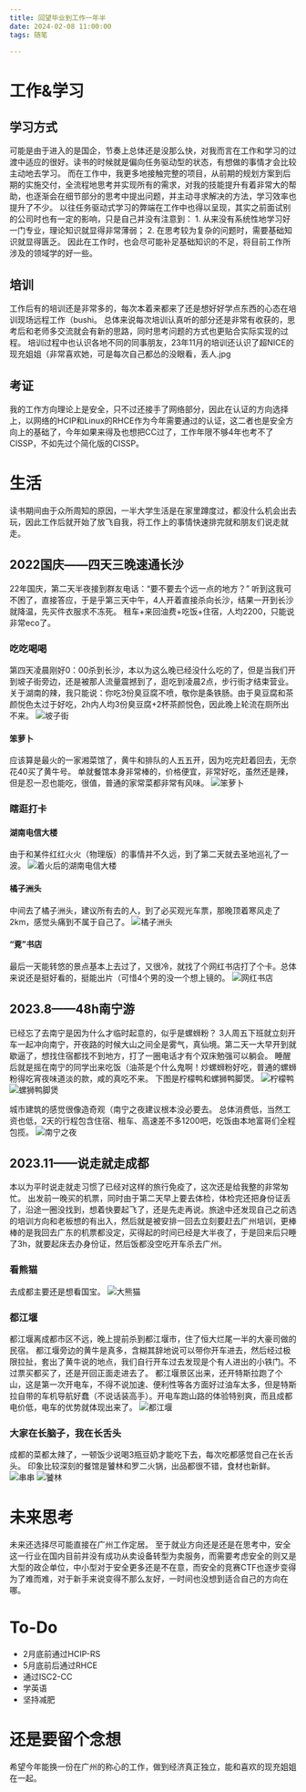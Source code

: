 ```yaml
---
title: 回望毕业到工作一年半
date: 2024-02-08 11:00:00
tags: 随笔

---
```

# 工作&学习
## 学习方式
可能是由于进入的是国企，节奏上总体还是没那么快，对我而言在工作和学习的过渡中适应的很好。读书的时候就是偏向任务驱动型的状态，有想做的事情才会比较主动地去学习。
而在工作中，我更多地接触完整的项目，从前期的规划方案到后期的实施交付，全流程地思考并实现所有的需求，对我的技能提升有着非常大的帮助，也逐渐会在细节部分的思考中提出问题，并主动寻求解决的方法，学习效率也提升了不少。
以往任务驱动式学习的弊端在工作中也得以呈现，其实之前面试别的公司时也有一定的影响，只是自己并没有注意到：
    1. 从来没有系统性地学习好一门专业，理论知识就显得非常薄弱；
    2. 在思考较为复杂的问题时，需要基础知识就显得匮乏。
因此在工作时，也会尽可能补足基础知识的不足，将目前工作所涉及的领域学的好一些。


## 培训
工作后有的培训还是非常多的，每次本着来都来了还是想好好学点东西的心态在培训现场远程工作（bushi。
总体来说每次培训认真听的部分还是非常有收获的，思考后和老师多交流就会有新的思路，同时思考问题的方式也更贴合实际实现的过程。
培训过程中也认识各地不同的同事朋友，23年11月的培训还认识了超NICE的现充姐姐（非常喜欢她，可是每次自己都怂的没眼看，丢人.jpg

## 考证
我的工作方向理论上是安全，只不过还接手了网络部分，因此在认证的方向选择上，以网络的HCIP和Linux的RHCE作为今年需要通过的认证，这二者也是安全方向上的基础了，今年如果来得及也想把CC过了，工作年限不够4年也考不了CISSP，不如先过个简化版的CISSP。


# 生活
读书期间由于众所周知的原因，一半大学生活是在家里蹲度过，都没什么机会出去玩，因此工作后就开始了放飞自我，将工作上的事情快速排完就和朋友们说走就走。

## 2022国庆——四天三晚速通长沙
22年国庆，第二天半夜接到群友电话：“要不要去个远一点的地方？”
听到这我可不困了，直接答应，于是乎第三天中午，4人开着直接杀向长沙，结果一开到长沙就降温，先买件衣服求不冻死。
租车+来回油费+吃饭+住宿，人均2200，只能说非常eco了。
### 吃吃喝喝
第四天凌晨刚好0：00杀到长沙，本以为这么晚已经没什么吃的了，但是当我们开到坡子街旁边，还是被那人流量震撼到了，逛吃到凌晨2点，步行街才结束营业。
关于湖南的辣，我只能说：你吃3份臭豆腐不喷，敬你是条铁肠。由于臭豆腐和茶颜悦色太过于好吃，2h内人均3份臭豆腐+2杯茶颜悦色，因此晚上轮流在厕所出不来。
![坡子街](https://data.xchub.cn/%E5%9D%A1%E5%AD%90%E8%A1%97.jpg)

#### 笨萝卜
应该算是最火的一家湘菜馆了，黄牛和排队的人五五开，因为吃完赶着回去，无奈花40买了黄牛号。
单就餐馆本身非常棒的，价格便宜，非常好吃，虽然还是辣，但是忍一忍也能吃，很值，普通的家常菜都非常有风味。
![笨萝卜](https://data.xchub.cn/%E7%AC%A8%E8%90%9D%E5%8D%9C.jpg)

### 瞎逛打卡
#### 湖南电信大楼
由于和某件红红火火（物理版）的事情并不久远，到了第二天就去圣地巡礼了一波。
![着火后的湖南电信大楼](https://data.xchub.cn/%E7%9D%80%E7%81%AB%E5%90%8E%E7%9A%84%E6%B9%96%E5%8D%97%E7%94%B5%E4%BF%A1%E5%A4%A7%E6%A5%BC.jpg)

#### 橘子洲头
中间去了橘子洲头，建议所有去的人，到了必买观光车票，那晚顶着寒风走了2km，感觉头痛到不属于自己了。
![橘子洲头](https://data.xchub.cn/%E6%A9%98%E5%AD%90%E6%B4%B2%E5%A4%B4.jpg)

#### “覔”书店
最后一天能转悠的景点基本上去过了，又很冷，就找了个网红书店打了个卡。总体来说还是挺好看的，挺能出片（可惜4个男的没一个想上镜的。
![网红书店](https://data.xchub.cn/%E9%95%BF%E6%B2%99%E7%BD%91%E7%BA%A2%E4%B9%A6%E5%BA%97%E6%89%93%E5%8D%A1.jpg)

## 2023.8——48h南宁游
已经忘了去南宁是因为什么才临时起意的，似乎是螺蛳粉？
3人周五下班就立刻开车一起冲向南宁，开夜路的时候大山之间全是雾气，真仙境。第二天一大早开到就歇逼了，想找住宿都找不到地方，打了一圈电话才有个双床勉强可以躺会。
睡醒后就是摇在南宁的同学出来吃饭（油茶是个什么鬼啊！炒螺蛳粉好吃，普通的螺蛳粉得吃宵夜味道淡的款，咸的真吃不来。
下图是柠檬鸭和螺狮鸭脚煲。
![柠檬鸭](https://data.xchub.cn/%E6%9F%A0%E6%AA%AC%E9%B8%AD.jpg)
![螺狮鸭脚煲](https://data.xchub.cn/%E8%9E%BA%E4%B8%9D%E9%B8%AD%E8%84%9A%E7%85%B2.jpg)


城市建筑的感觉很像造奇观（南宁之夜建议根本没必要去。
总体消费低，当然工资也低，2天的行程包含住宿、租车、高速差不多1200吧，吃饭由本地富哥们全程包揽。
![南宁之夜](https://data.xchub.cn/%E5%8D%97%E5%AE%81%E4%B9%8B%E5%A4%9C.jpg)

## 2023.11——说走就走成都
本以为平时说走就走习惯了已经对这样的旅行免疫了，这次还是给我整的非常匆忙。
出发前一晚买的机票，同时由于第二天早上要去体检，体检完还把身份证丢了，沿途一圈没找到，想着快要起飞了，还是先走再说。旅途中还发现自己之前选的培训方向和老板想的有出入，然后就是被安排一回去立刻要赶去广州培训，更棒棒的是我回去广东的机票都没定，买得起的时间已经是大半夜了，于是回来后只睡了3h，就要起床去办身份证，然后饭都没空吃开车杀去广州。

### 看熊猫
去成都主要还是想看国宝。
![大熊猫](https://data.xchub.cn/%E5%A4%A7%E7%86%8A%E7%8C%AB.jpg)

### 都江堰
都江堰离成都市区不远，晚上提前杀到都江堰市，住了恒大烂尾一半的大豪司做的民宿。
都江堰旁边的黄牛是真多，含糊其辞地说可以带你开车进去，然后经过极限拉扯，套出了黄牛说的地点，我们自行开车过去发现是个有人进出的小铁门。不过票买都买了，还是开回正面走进去了。
都江堰景区出来，还开特斯拉跑了个山，这是第一次开电车，不得不说加速、便利性等各方面好过油车太多，但是特斯拉自带的车机导航好蠢（不说话装高手）。开电车跑山路的体验特别爽，而且成都电价低，电车的优势就体现出来了。
![都江堰](https://data.xchub.cn/%E9%83%BD%E6%B1%9F%E5%A0%B0.jpg)

### 大家在长脑子，我在长舌头
成都的菜都太辣了，一顿饭少说喝3瓶豆奶才能吃下去，每次吃都感觉自己在长舌头。
印象比较深刻的餐馆是饕林和罗二火锅，出品都很不错，食材也新鲜。
![串串](https://data.xchub.cn/%E4%B8%B2%E4%B8%B2.jpg)
![饕林](https://data.xchub.cn/%E9%A5%95%E6%9E%97.jpg)


# 未来思考
未来还选择尽可能直接在广州工作定居。
至于就业方向还是还是在思考中，安全这一行业在国内目前并没有成功从卖设备转型为卖服务，而需要考虑安全的则又是大型的政企单位，中小型对于安全更多还是不在意，而安全的竞赛CTF也逐步变得为了难而难，对于新手来说变得不那么友好，一时间也没想到适合自己的方向在哪。



# To-Do
- 2月底前通过HCIP-RS
- 5月底前后通过RHCE
- 通过ISC2-CC
- 学英语
- 坚持减肥


# 还是要留个念想
希望今年能换一份在广州的称心的工作，做到经济真正独立，能和喜欢的现充姐姐在一起。